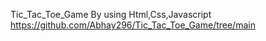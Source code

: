 Tic_Tac_Toe_Game
By using Html,Css,Javascript
https://github.com/Abhay296/Tic_Tac_Toe_Game/tree/main

